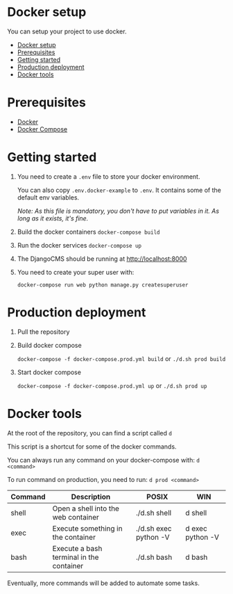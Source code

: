 # Docker setup

You can setup your project to use docker.

- [Docker setup](#docker-setup)
- [Prerequisites](#prerequisites)
- [Getting started](#getting-started)
- [Production deployment](#production-deployment)
- [Docker tools](#docker-tools)


# Prerequisites

- [Docker](https://www.docker.com/)
- [Docker Compose](https://docs.docker.com/compose/)

# Getting started

1. You need to create a `.env` file to store your docker environment.
    
    You can also copy `.env.docker-example` to `.env`. It contains some of the default env variables.
    
    *Note: As this file is mandatory, you don't have to put variables in it. As long as it exists, it's fine.*
2. Build the docker containers `docker-compose build`
3. Run the docker services `docker-compose up`
4. The DjangoCMS should be running at [http://localhost:8000](localhost:8000)
5. You need to create your super user with:

    `docker-compose run web python manage.py createsuperuser`
    
    


# Production deployment

1. Pull the repository
2. Build docker compose 
    
    `docker-compose -f docker-compose.prod.yml build` or `./d.sh prod build`
3. Start docker compose 

    `docker-compose -f docker-compose.prod.yml up` or `./d.sh prod up`
    
# Docker tools

At the root of the repository, you can find a script called `d` 

This script is a shortcut for some of the docker commands.

You can always run any command on your docker-compose with: `d <command>`

To run command on production, you need to run: `d prod <command>`

| Command | Description                         | POSIX              | WIN              |
|---------|-------------------------------------|--------------------|------------------|
| shell   | Open a shell into the web container | ./d.sh shell          | d shell          |
| exec    | Execute something in the container  | ./d.sh exec python -V | d exec python -V |
| bash    | Execute a bash terminal in the container | ./d.sh bash | d bash | 
Eventually, more commands will be added to automate some tasks.
    